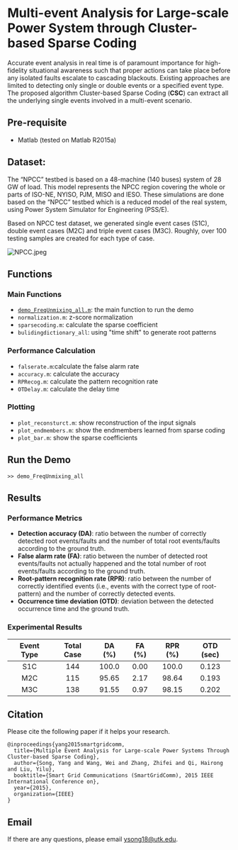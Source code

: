 # Multi-event Analysis for Large-scale Power System through Cluster-based Sparse Coding
Accurate event analysis in real time is of paramount importance for high-fidelity situational awareness such that proper actions can take place before any isolated faults escalate to cascading blackouts. Existing approaches are limited to detecting only single or double events or a specified event type. The proposed algorithm Cluster-based Sparse Coding (**CSC**) can extract all the underlying single events involved in a multi-event scenario.

## Pre-requisite
* Matlab (tested on Matlab R2015a)

## Dataset:
The “NPCC” testbed is based on a 48-machine (140 buses) system of 28 GW of load. This model represents the NPCC region covering the whole or parts of ISO-NE, NYISO, PJM, MISO and IESO. These simulations are done based on the “NPCC” testbed which is a reduced model of the real system, using Power System Simulator for Engineering (PSS/E).

Based on NPCC test dataset, we generated single event cases (S1C), double event cases (M2C) and triple event cases (M3C). Roughly, over 100 testing samples are created for each type of case.

![NPCC.jpeg](https://bitbucket.org/repo/Lg4jdo/images/4100919883-NPCC.jpeg)


## Functions
### Main Functions
* [`demo_FreqUnmixing_all.m`](https://bitbucket.org/aicip/csc/src/d7b97ffaad76d9b6b5b8001b91de4bfd169f91d1/demo_FreqUnmixing_all.m?fileviewer=file-view-default): the main function to run the demo
* `normalization.m`: z-score normalization
* `sparsecoding.m`: calculate the sparse coefficient
* `bulidingdictionary_all`: using "time shift" to generate root patterns

### Performance Calculation
* `falserate.m`:calculate the false alarm rate
* `accuracy.m`: calculate the accuracy
* `RPRecog.m`: calculate the pattern recognition rate
* `OTDelay.m`: calculate the delay time

### Plotting
* `plot_reconsturct.m`: show reconstruction of the input signals
* `plot_endmembers.m`: show the endmembers learned from sparse coding
* `plot_bar.m`: show the sparse coefficients

## Run the Demo
```
>> demo_FreqUnmixing_all
```

## Results
### Performance Metrics
* **Detection accuracy (DA)**: ratio between the number of correctly detected root events/faults and the number of total root events/faults according to the ground truth.
* **False alarm rate (FA)**: ratio between the number of detected root events/faults not actually happened and the total number of root events/faults according to the ground truth.
* **Root-pattern recognition rate (RPR)**: ratio between the number of correctly identified events (i.e., events with the correct type of root-pattern) and the number of correctly detected events.
* **Occurrence time deviation (OTD)**: deviation between the detected occurrence time and the ground truth.

### Experimental Results
|Event Type|Total Case|DA (%)|FA (%)|RPR (%)|OTD (sec)|
|:---:|:---:|:---:|:---:|:---:|:---:|
| S1C | 144 | 100.0 | 0.00 | 100.0 | 0.123 |
| M2C | 115 | 95.65 | 2.17 | 98.64 | 0.193 |
| M3C | 138 | 91.55 | 0.97 | 98.15 | 0.202 |

## Citation
Please cite the following paper if it helps your research.

```
@inproceedings{yang2015smartgridcomm,
  title={Multiple Event Analysis for Large-scale Power Systems Through Cluster-based Sparse Coding},
  author={Song, Yang and Wang, Wei and Zhang, Zhifei and Qi, Hairong and Liu, Yilu},
  booktitle={Smart Grid Communications (SmartGridComm), 2015 IEEE International Conference on},
  year={2015},
  organization={IEEE}
}
```

## Email
If there are any questions, please email <ysong18@utk.edu>.